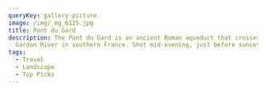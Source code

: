 ```yaml
---
queryKey: gallery-picture
image: /img/_mg_6125.jpg
title: Pont du Gard
description: The Pont du Gard is an ancient Roman aqueduct that crosses the
  Gardon River in southern France. Shot mid-evening, just before sunset
tags:
  - Travel
  - Landscape
  - Top Picks
---
```

